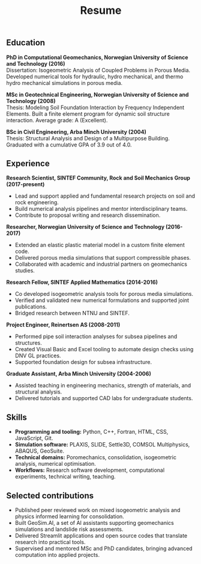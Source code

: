 ﻿---
layout: default
title: Resume
permalink: /resume/
---

## Education

**PhD in Computational Geomechanics, Norwegian University of Science and Technology (2016)**  
Dissertation: Isogeometric Analysis of Coupled Problems in Porous Media. Developed numerical tools for hydraulic, hydro mechanical, and thermo hydro mechanical simulations in porous media.

**MSc in Geotechnical Engineering, Norwegian University of Science and Technology (2008)**  
Thesis: Modeling Soil Foundation Interaction by Frequency Independent Elements. Built a finite element program for dynamic soil structure interaction. Average grade: A (Excellent).

**BSc in Civil Engineering, Arba Minch University (2004)**  
Thesis: Structural Analysis and Design of a Multipurpose Building. Graduated with a cumulative GPA of 3.9 out of 4.0.

## Experience

**Research Scientist, SINTEF Community, Rock and Soil Mechanics Group (2017-present)**  
- Lead and support applied and fundamental research projects on soil and rock engineering.  
- Build numerical analysis pipelines and mentor interdisciplinary teams.  
- Contribute to proposal writing and research dissemination.

**Researcher, Norwegian University of Science and Technology (2016-2017)**  
- Extended an elastic plastic material model in a custom finite element code.  
- Delivered porous media simulations that support compressible phases.  
- Collaborated with academic and industrial partners on geomechanics studies.

**Research Fellow, SINTEF Applied Mathematics (2014-2016)**  
- Co developed isogeometric analysis tools for porous media simulations.  
- Verified and validated new numerical formulations and supported joint publications.  
- Bridged research between NTNU and SINTEF.

**Project Engineer, Reinertsen AS (2008-2011)**  
- Performed pipe soil interaction analyses for subsea pipelines and structures.  
- Created Visual Basic and Excel tooling to automate design checks using DNV GL practices.  
- Supported foundation design for subsea infrastructure.

**Graduate Assistant, Arba Minch University (2004-2006)**  
- Assisted teaching in engineering mechanics, strength of materials, and structural analysis.  
- Delivered tutorials and supported CAD labs for undergraduate students.

## Skills

- **Programming and tooling:** Python, C++, Fortran, HTML, CSS, JavaScript, Git.  
- **Simulation software:** PLAXIS, SLIDE, Settle3D, COMSOL Multiphysics, ABAQUS, GeoSuite.  
- **Technical domains:** Poromechanics, consolidation, isogeometric analysis, numerical optimisation.  
- **Workflows:** Research software development, computational experiments, technical writing, teaching.

## Selected contributions

- Published peer reviewed work on mixed isogeometric analysis and physics informed learning for consolidation.  
- Built GeoSim.AI, a set of AI assistants supporting geomechanics simulations and landslide risk assessments.  
- Delivered Streamlit applications and open source codes that translate research into practical tools.  
- Supervised and mentored MSc and PhD candidates, bringing advanced computation into applied projects.


